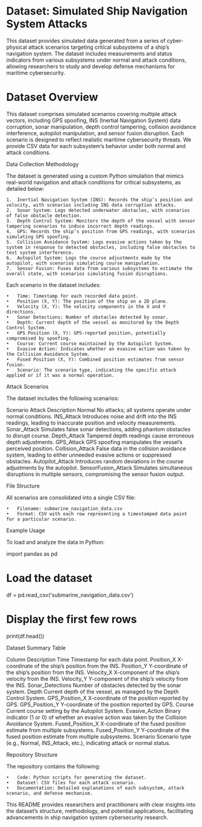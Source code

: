 
# Dataset: Simulated Ship Navigation System Attacks

This dataset provides simulated data generated from a series of cyber-physical attack scenarios targeting critical subsystems of a ship’s navigation system. The dataset includes measurements and status indicators from various subsystems under normal and attack conditions, allowing researchers to study and develop defense mechanisms for maritime cybersecurity.

# Dataset Overview

This dataset comprises simulated scenarios covering multiple attack vectors, including GPS spoofing, INS (Inertial Navigation System) data corruption, sonar manipulation, depth control tampering, collision avoidance interference, autopilot manipulation, and sensor fusion disruption. Each scenario is designed to reflect realistic maritime cybersecurity threats. We provide CSV data for each subsystem’s behavior under both normal and attack conditions.

Data Collection Methodology

The dataset is generated using a custom Python simulation that mimics real-world navigation and attack conditions for critical subsystems, as detailed below:

	1.	Inertial Navigation System (INS): Records the ship’s position and velocity, with scenarios including INS data corruption attacks.
	2.	Sonar System: Logs detected underwater obstacles, with scenarios of false obstacle detection.
	3.	Depth Control System: Monitors the depth of the vessel with sensor tampering scenarios to induce incorrect depth readings.
	4.	GPS: Records the ship’s position from GPS readings, with scenarios simulating GPS spoofing.
	5.	Collision Avoidance System: Logs evasive actions taken by the system in response to detected obstacles, including false obstacles to test system interference.
	6.	Autopilot System: Logs the course adjustments made by the autopilot, with scenarios simulating course manipulation.
	7.	Sensor Fusion: Fuses data from various subsystems to estimate the overall state, with scenarios simulating fusion disruptions.

Each scenario in the dataset includes:

	•	Time: Timestamp for each recorded data point.
	•	Position (X, Y): The position of the ship on a 2D plane.
	•	Velocity (X, Y): The velocity components in the X and Y directions.
	•	Sonar Detections: Number of obstacles detected by sonar.
	•	Depth: Current depth of the vessel as monitored by the Depth Control System.
	•	GPS Position (X, Y): GPS-reported position, potentially compromised by spoofing.
	•	Course: Current course maintained by the Autopilot System.
	•	Evasive Action: Indicates whether an evasive action was taken by the Collision Avoidance System.
	•	Fused Position (X, Y): Combined position estimates from sensor fusion.
	•	Scenario: The scenario type, indicating the specific attack applied or if it was a normal operation.

Attack Scenarios

The dataset includes the following scenarios:

Scenario	Attack Description
Normal	No attacks; all systems operate under normal conditions.
INS_Attack	Introduces noise and drift into the INS readings, leading to inaccurate position and velocity measurements.
Sonar_Attack	Simulates false sonar detections, adding phantom obstacles to disrupt course.
Depth_Attack	Tampered depth readings cause erroneous depth adjustments.
GPS_Attack	GPS spoofing manipulates the vessel’s perceived position.
Collision_Attack	False data in the collision avoidance system, leading to either unneeded evasive actions or suppressed obstacles.
Autopilot_Attack	Introduces random deviations in the course adjustments by the autopilot.
SensorFusion_Attack	Simulates simultaneous disruptions in multiple sensors, compromising the sensor fusion output.

File Structure

All scenarios are consolidated into a single CSV file:

	•	Filename: submarine_navigation_data.csv
	•	Format: CSV with each row representing a timestamped data point for a particular scenario.

Example Usage

To load and analyze the data in Python:

import pandas as pd

# Load the dataset
df = pd.read_csv('submarine_navigation_data.csv')

# Display the first few rows
print(df.head())

Dataset Summary Table

Column	Description
Time	Timestamp for each data point.
Position_X	X-coordinate of the ship’s position from the INS.
Position_Y	Y-coordinate of the ship’s position from the INS.
Velocity_X	X-component of the ship’s velocity from the INS.
Velocity_Y	Y-component of the ship’s velocity from the INS.
Sonar_Detections	Number of obstacles detected by the sonar system.
Depth	Current depth of the vessel, as managed by the Depth Control System.
GPS_Position_X	X-coordinate of the position reported by GPS.
GPS_Position_Y	Y-coordinate of the position reported by GPS.
Course	Current course setting by the Autopilot System.
Evasive_Action	Binary indicator (1 or 0) of whether an evasive action was taken by the Collision Avoidance System.
Fused_Position_X	X-coordinate of the fused position estimate from multiple subsystems.
Fused_Position_Y	Y-coordinate of the fused position estimate from multiple subsystems.
Scenario	Scenario type (e.g., Normal, INS_Attack, etc.), indicating attack or normal status.

Repository Structure

The repository contains the following:

	•	Code: Python scripts for generating the dataset.
	•	Dataset: CSV files for each attack scenario.
	•	Documentation: Detailed explanations of each subsystem, attack scenario, and defense mechanism.

This README provides researchers and practitioners with clear insights into the dataset’s structure, methodology, and potential applications, facilitating advancements in ship navigation system cybersecurity research.